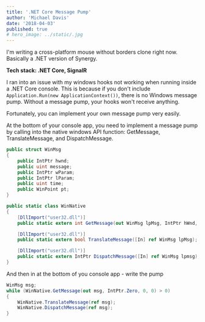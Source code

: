 ```yaml
---
title: '.NET Core Message Pump'
author: 'Michael Davis'
date: '2018-04-03'
published: true
# hero_image: ../static/.jpg
---
```


I'm writing a cross-platform mouse without borders clone right now. Basically a .NET version of Synergy. 

**Tech stack: .NET Core, SignalR**

I ran into an issue with my windows hooks not working when running inside a .NET Core console. This is because if you don't include `Application.Run(new ApplicationContext())`, there is no Windows message pump. Without a message pump, your hooks won't receive anything.

Fortunately, you can implement your own message pump very easily.

At the bottom of your console app, you need to implement a message pump by calling into the native windows API function: GetMessage, TranslateMessage, and DispatchMessage.

```C#
public struct WinMsg
{
    public IntPtr hwnd;
    public uint message;
    public IntPtr wParam;
    public IntPtr lParam;
    public uint time;
    public WinPoint pt;
}

public static class WinNative
{
    [DllImport("user32.dll")]
    public static extern int GetMessage(out WinMsg lpMsg, IntPtr hWnd, uint wMsgFilterMin,uint wMsgFilterMax);

    [DllImport("user32.dll")]
    public static extern bool TranslateMessage([In] ref WinMsg lpMsg);

    [DllImport("user32.dll")]
    public static extern IntPtr DispatchMessage([In] ref WinMsg lpmsg);
}
```

And then in at the bottom of you console app - write the pump

```C#
WinMsg msg;            
while (WinNative.GetMessage(out msg, IntPtr.Zero, 0, 0) > 0)
{
    WinNative.TranslateMessage(ref msg);
    WinNative.DispatchMessage(ref msg);
}
```